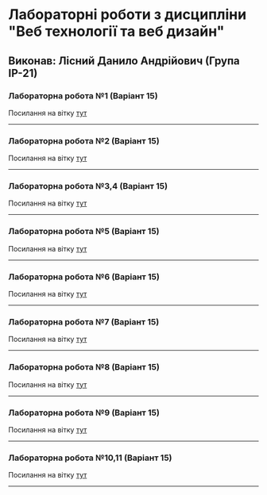 # Лабораторні роботи з дисципліни "Веб технології та веб дизайн"

## Виконав: Лісний Данило Андрійович (Група ІР-21)

### Лабораторна робота №1 (Варіант 15)
Посилання на вітку [тут](https://github.com/Danko05/Web/tree/lab1)

***
### Лабораторна робота №2 (Варіант 15)
Посилання на вітку [тут](https://github.com/Danko05/Web/tree/lab2)

***
### Лабораторна робота №3,4 (Варіант 15)
Посилання на вітку [тут](https://github.com/Danko05/Web/tree/lab3%2C4)

***

### Лабораторна робота №5 (Варіант 15)
Посилання на вітку [тут](https://github.com/Danko05/Web/tree/lab5)

***

### Лабораторна робота №6 (Варіант 15)
Посилання на вітку [тут](https://github.com/Danko05/Web/tree/lab6)

***

### Лабораторна робота №7 (Варіант 15)
Посилання на вітку [тут](https://github.com/Danko05/Web/tree/lab7)

***

### Лабораторна робота №8 (Варіант 15)
Посилання на вітку [тут](https://github.com/Danko05/Web/tree/lab8)

***

### Лабораторна робота №9 (Варіант 15)
Посилання на вітку [тут](https://github.com/Danko05/Web/tree/lab9)

***

### Лабораторна робота №10,11 (Варіант 15)
Посилання на вітку [тут](https://github.com/Danko05/Web/tree/lab10%2C11)

***


